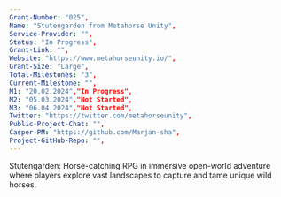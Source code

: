 ```yaml
---
Grant-Number: "025",
Name: "Stutengarden from Metahorse Unity",
Service-Provider: "",
Status: "In Progress",
Grant-Link: "",
Website: "https://www.metahorseunity.io/",
Grant-Size: "Large",
Total-Milestones: "3",
Current-Milestone: "",
M1: "20.02.2024","In Progress",
M2: "05.03.2024","Not Started",
M3: "06.04.2024","Not Started",
Twitter: "https://twitter.com/metahorseunity",
Public-Project-Chat: "",
Casper-PM: "https://github.com/Marjan-sha",
Project-GitHub-Repo: "",
---
```

<!--lang:en--> 
Stutengarden: Horse-catching RPG in immersive open-world adventure where players explore vast landscapes to capture and tame unique wild horses.



<!--lang:es--] 
Stutengarden: Juego de rol de captura de caballos en una aventura de mundo abierto inmersiva donde los jugadores exploran vastos paisajes para capturar y domesticar caballos salvajes únicos.

<!--lang:de--] 
Stutengarden: Pferdefang-Rollenspiel in einem immersiven Open-World-Abenteuer, in dem Spieler weite Landschaften erkunden, um einzigartige wilde Pferde zu fangen und zu zähmen.

<!--lang:fr--] 
Stutengarden : RPG de capture de chevaux dans une aventure ouverte immersive où les joueurs explorent de vastes paysages pour capturer et apprivoiser des chevaux sauvages uniques.

<!--lang:pl--] 
Stutengarden: Gra RPG łapania koni w immersyjnej przygodzie w otwartym świecie, gdzie gracze eksplorują rozległe krajobrazy, aby złapać i oswoić unikalne dzikie konie.

<!--lang:uk--] 
Stutengarden: Рольова гра про ловлю коней у захоплюючій пригоді відкритого світу, де гравці досліджують величезні ландшафти, щоб зловити та приручити унікальних диких коней.

[!--lang:*-->  
